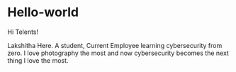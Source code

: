 # Hello-world

Hi Telents!

Lakshitha Here. A student, Current Employee learning cybersecurity from zero.
I love photography the most and now cybersecurity becomes the next thing I love the most.
